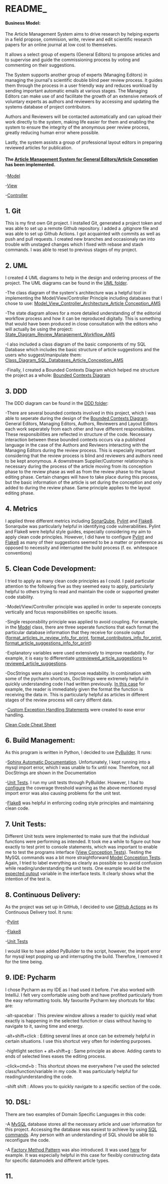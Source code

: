 # README_

#### Business Model:

The Article Management System aims to drive research by helping experts in a field propose, commision, write, review and edit scientific research papers for an online journal at low cost to themselves.

It allows a select group of experts (General Editors) to propose articles and to supervise and guide the commissioning process by voting and commenting on their suggestions.

The System supports another group of experts (Managing Editors) in managing the journal's scientific double blind peer review process. It guides them through the process in a user friendly way and reduces workload by sending important automatic emails at various stages. The Managing Editors can make use of and facilitate the growth of an extensive network of voluntary experts as authors and reviewers by accessing and updating the systems database of project contributors.

Authors and Reviewers will be contacted automatically and can upload their work directly to the system, making life easier for them and enabling the system to ensure the integrity of the anonymous peer review process, greatly reducing human error where possible.

Lastly, the system assists a group of professional layout editors in preparing reviewed articles for publication.


#### The [Article Management System for General Editors/Article Conception](src) has been implemented.

-[Model](src/Conception/Model.py)

-[View](src/Conception/View.py)

-[Controller](src/Conception/Controller.py)


## 1. Git

This is my first own Git project. I installed Git, generated a project token and was able to set up a remote Github repository. I added a .gitignore file and was able to set up Github Actions. I got acquainted with commits as well as push and pull requests. I created new branches and occasionaly ran into trouble with unstaged changes which I fixed with rebase and stash commands. I was able to reset to previous stages of my project. 


## 2. UML 

I created 4 UML diagrams to help in the design and ordering process of the project. The UML diagrams can be found in the [UML folder](Aufgaben/Diagrams).
 
 -The class diagram of the system's architecture was a helpful tool in implementing the Model/View/Controller Principle including databases that I chose to use: [Model_View_Controller_Architecture_Article Conception_AMS](Aufgaben/Diagrams/UML/Model_View_Controller_Architecture_Article_Conception_AMS.jpg)

-The state diagram allows for a more detailed understanding of the editorial workflow process and how it can be reproduced digitally. This is something that would have been produced in close consultation with the editors who will actually be using the project: [State_Diagram_Review_Management_Workflow_AMS](Aufgaben/Diagrams/UML/State_Diagram_Review_Management_Workflow_AMS.jpg)

-I also included a class diagram of the basic components of my SQL Database which includes the basic structure of article suggestions and the users who suggest/manipulate them: [Class_Diagram_SQL_Databases_Article_Conception_AMS](Aufgaben/Diagrams/UML/Class_Diagram_SQL_Databases_Article_Conception_AMS.jpg)

-Finally, I created a Bounded Contexts Diagram which helped me structure the project as a whole: [Bounded Contexts Diagram](Aufgaben/Diagrams/DDD/Bounded_Contexts_Diagram_AMS.jpg)




## 3. DDD 

The DDD diagram can be found in the [DDD folder](Aufgaben/Diagrams/DDD): 

-There are several bounded contexts involved in this project, which I was able to seperate during the design of the [Bounded Contexts Diagram](Aufgaben/Diagrams/DDD/Bounded_Contexts_Diagram_AMS.jpg). General Editors, Managing Editors, Authors, Reviewers and Layout Editors each work seperately from each other and have different responsibilites. These responsibilities are reflected in structure of the code. Necessary interaction between these bounded contexts occurs via a published language in the case of the Authors and Reviwers interacting with the Managing Editors during the review process. This is especially important considering that the review process is blind and reviewers and authors need to be kept anonymous. A downstream Supplier/Customer relationship is necessary during the process of the article moving from its conception phase to the review phase as well as from the review phase to the layout editing phase. Certain changes will have to take place during this process, but the basic information of the article is set during the conception and only added to during the review phase. Same principle applies to the layout editing phase.



## 4. Metrics

I applied three different metrics including [SonarQube](Sonarqube), [Pylint](Aufgaben/pylint_output) and [Flake8](PyBuilder/target/reports/flake8). Sonarqube was particularly helpful in identifying code vulnerabilities. Pylint and Flake8 were helpful style guides, especially considering my aim to apply clean code principles. However, I did have to configure [Pylint](src/.pylintrc) and [Flake8](src/.flake8) as many of their suggestions seemed to be a matter or preference as opposed to necessity and interrupted the build process (f. ex. whitespace conventions)



## 5. Clean Code Development: 

I tried to apply as many clean code principles as I could. I paid particular attention to the following five as they seemed easy to apply, particularly helpful to others trying to read and maintain the code or supported greater code stability.

-Model/View/Controller principle was applied in order to seperate concepts vertically and focus responsibilities on specific issues.

-Single responsbility principle was applied to avoid coupling. For example, in the [Model](src/Conception/Model.py) class, there are three seperate functions that each format the particular database information that they receive for console output ([format_articles_in_review_info_for_print](src/Conception/Model.py?plain=1#L186), [format_contributors_info_for_print](src/Conception/Model.py?plain=1#L243), [format_article_suggestions_info_for_print](src/Conception/Model.py?plain=1#L39))

-Explanatory variables were used extensively to improve readability. For example, it is easy to differentiate [unreviewed_article_suggestions](src/Conception/Controller.py?plain=1#L38) to [reviewed_article_suggestions](src/Conception/Controller.py?plain=1#L76).

-DocStrings were also used to improve readability. In combination with some of the pycharm shortcuts, DocStrings were extremely helpful in quickly understanding code I had written previously. [In this case](src/Conception/View.py?plain=1#L197) for example, the reader is immediately given the format the function is receiving the data in. This is particularly helpful as articles in different stages of the review process will carry differnt data.

-[Custom Exception Handling Statements](src/Conception/Model.py?plain=1#L99) were created to ease error handling.



[Clean Code Cheat Sheet](Aufgaben/Clean_Code_Cheat_Sheet.txt)




## 6. Build Management: 

As this program is written in Python, I decided to use [PyBuilder](PyBuilder). It runs: 

-[Sphinx Automatic Documentation](PyBuilder/Sphinx/_build/index.html). Unfortunately, I kept running into a mysql import error, which I was unable to fix until now. Therefore, not all DocStrings are shown in the Documentation

-[Unit Tests](PyBuilder/target/reports/unittest). I run my unit tests through PyBuilder. However, I had to [configure](PyBuilder/build.py) the coverage threshold warning as the above mentioned mysql import error was also causing problems for the unit test. 

-[Flake8](PyBuilder/target/reports/flake8) was helpful in enforcing coding style principles and maintaining clean code.



## 7. Unit Tests:

Different Unit tests were implemented to make sure that the individual functions were performing as intended. It took me a while to figure out how exactly to test print to console statements, which was important to enable me to test the programs interface ([View Conception Tests](src/Conception/View_tests.py)). Testing the MySQL commands was a bit more straightforward [Model Conception Tests](src/Conception/Model_tests.py). Again, I tried to label everything as clearly as possible so to avoid confusion while reading/understanding the unit tests. One example would be the [expected output](src/Conception/View_tests.py?plain=1#L10) variable in the interface tests. It clearly shows what the intention of the test is. 




## 8. Continuous Delivery: 

As the project was set up in GitHub, I decided to use [GitHub Actions](.github/workflows/main.yml) as its Continuous Delivery tool. It runs:

-[Pylint](.github/workflows/main.yml?plain=1#L49)

-[Flake8](.github/workflows/main.yml?plain=1#L64)

-[Unit Tests](.github/workflows/main.yml?plain=1#L77)

I would like to have added PyBuilder to the script, however, the import error for mysql kept popping up and interrupting the build. Therefore, I removed it for the time being.




## 9. IDE: Pycharm 
 
I chose Pycharm as my IDE as I had used it before. I've also worked with IntelliJ. I felt very comfortable using both and have profited particularly from the easy reformatting tools. My favourite Pycharm key shortcuts for Mac are:

-alt-spacebar : This preview window allows a reader to quickly read what exactly is happening in the selected function or class without having to navigate to it, saving time and energy. 

-alt+shift+click : Editing several lines at once can be extremely helpful in certain situations. I use this shortcut very often for indenting purposes.

-hightlight section + alt+shift+g : Same principle as above. Adding carets to ends of selected lines eases the editing process.

-click+cmd+b : This shortcut shows me everywhere I've used the selected class/function/variable in my code. It was particularly helpful for reading/understanding the code.

-shift shift : Allows you to quickly navigate to a specific section of the code.




## 10. DSL:

There are two examples of Domain Specific Languages in this code: 

-A [MySQL](src/Databases) database stores all the necessary article and user information for this project. Accessing the database was easiest to achieve by using [SQL commands](src/Databases/Article_Info_Conception.py?plain=1#L17). Any person with an understanding of SQL should be able to reconfigure the code.

-A [Factory Method Pattern](src/Conception/Datamodel_Article_Conception.py) was also introduced. It was used [here](src/Conception/View.py?plain=1#L161) for example. It was especially helpful in this case for flexibly constructing data for specific datamodels and different article types.



## 11.
